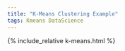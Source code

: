 ```yaml
---
title: "K-Means Clustering Example"   
tags: Kmeans DataScience
---
```


{% include_relative k-means.html %}

